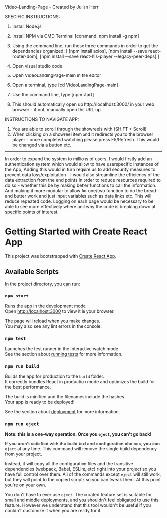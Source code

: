 Video-Landing-Page  - Created by Julian Herr


SPECIFIC INSTRUCTIONS:

1. Install Node.js
2. Install NPM via CMD Terminal [command: npm install -g npm]
8. Using the command line, run these three commands in order to get the dependancies organized:
[
[npm install axios],
[npm install --save react-router-dom],
[npm install --save react-hls-player --legacy-peer-deps]
]

3. Open visual studio code
4. Open VideoLandingPage-main in the editor
5. Open a terminal, type [cd VideoLandingPage-main]
6. Use the command line, type [npm start]
7. This should automatically open up http://localhost:3000/ in your web browser - if not, manually open the URL up

INSTRUCTIONS TO NAVIGATE APP:

1. You are able to scroll through the showreels with (SHIFT + Scroll)
2. When clicking on a showreel item and it redirects you to the browser player - once completed watching please press F5/Refresh. This would be changed via a button etc.

_____________________________________________________________________________________________________________________

In order to expand the system to millions of users, I would firstly add an authentication system which would allow to have userspecific instances of the App,
Adding this would in turn require us to add security measures to prevent data loss/exploitation - I would also streamline the efficiency of the data extraction from the end points in order to reduce resources required to do so - whether this be by making better functions to call the information.
And making it more modular to allow for one/two function to do the bread and butter work and just input variables such as data links etc. This will reduce repeated code.
Logging on each page would be necessary to be able to see more effectively where and why the code is breaking down at specific points of interest.

# Getting Started with Create React App

This project was bootstrapped with [Create React App](https://github.com/facebook/create-react-app).

## Available Scripts

In the project directory, you can run:

### `npm start`

Runs the app in the development mode.\
Open [http://localhost:3000](http://localhost:3000) to view it in your browser.

The page will reload when you make changes.\
You may also see any lint errors in the console.

### `npm test`

Launches the test runner in the interactive watch mode.\
See the section about [running tests](https://facebook.github.io/create-react-app/docs/running-tests) for more information.

### `npm run build`

Builds the app for production to the `build` folder.\
It correctly bundles React in production mode and optimizes the build for the best performance.

The build is minified and the filenames include the hashes.\
Your app is ready to be deployed!

See the section about [deployment](https://facebook.github.io/create-react-app/docs/deployment) for more information.

### `npm run eject`

**Note: this is a one-way operation. Once you `eject`, you can't go back!**

If you aren't satisfied with the build tool and configuration choices, you can `eject` at any time. This command will remove the single build dependency from your project.

Instead, it will copy all the configuration files and the transitive dependencies (webpack, Babel, ESLint, etc) right into your project so you have full control over them. All of the commands except `eject` will still work, but they will point to the copied scripts so you can tweak them. At this point you're on your own.

You don't have to ever use `eject`. The curated feature set is suitable for small and middle deployments, and you shouldn't feel obligated to use this feature. However we understand that this tool wouldn't be useful if you couldn't customize it when you are ready for it.